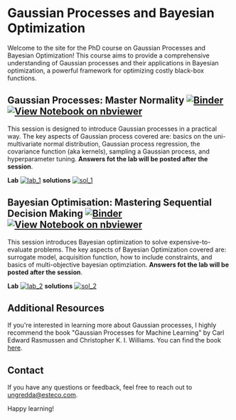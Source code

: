 # Gaussian Processes and Bayesian Optimization

Welcome to the site for the PhD course on Gaussian Processes and Bayesian Optimization! This course aims to provide a comprehensive understanding of Gaussian processes and their applications in Bayesian optimization, a powerful framework for optimizing costly black-box functions.


## Gaussian Processes: Master Normality [![Binder](https://mybinder.org/badge_logo.svg)](https://mybinder.org/v2/gh/JuanUngredda/PhD_course/HEAD?urlpath=%2Fnotebooks%2FGaussian_Processes.ipynb) [![View Notebook on nbviewer](https://img.shields.io/badge/pdf-slides-red)](https://github.com/JuanUngredda/PhD_course/blob/main/slides/Gaussian_processes.pdf) 

This session is designed to introduce Gaussian processes in a practical way. The key aspects of Gaussian process covered are: basics on the uni-multivariate normal distribution, Gaussian process regression, the covariance function (aka kernels), sampling a Gaussian process, and hyperparameter tuning. **Answers fot the lab will be posted after the session**.

**Lab** [![lab_1](https://colab.research.google.com/assets/colab-badge.svg)](https://colab.research.google.com/drive/1QleWS5OWE1I67X-M0tcOHi7taD8nZVex?sandboxMode=true&usp=sharing#forceEdit=true&sandboxMode=true) **solutions** [![sol_1](https://colab.research.google.com/assets/colab-badge.svg)](https://colab.research.google.com/drive/1N71AVsAh_aZ3ndo5imuC6QR4kjGGhfUv?sandboxMode=true&usp=sharing#forceEdit=true&sandboxMode=true)


## Bayesian Optimisation: Mastering Sequential Decision Making [![Binder](https://mybinder.org/badge_logo.svg)](https://mybinder.org/v2/gh/JuanUngredda/PhD_course/HEAD?urlpath=%2Fnotebooks%2FBayesian_Optimisation.ipynb) [![View Notebook on nbviewer](https://img.shields.io/badge/pdf-slides-red)](https://github.com/JuanUngredda/PhD_course/blob/main/slides/Bayesian%20optimization.pdf) 

This session introduces Bayesian optimization to solve expensive-to-evaluate problems. The key aspects of Bayesian Optimization covered are: surrogate model, acquisition function, how to include constraints, and basics of multi-objective bayesian optimziation. **Answers fot the lab will be posted after the session**.

**Lab**  [![lab_2](https://colab.research.google.com/assets/colab-badge.svg)](https://colab.research.google.com/drive/1d5k-iDqVnMLnETAmL4x4TFxRtRJBrsoa#scrollTo=ntmTUroDGIpg&forceEdit=true&sandboxMode=true&usp=sharing) **solutions** [![sol_2](https://colab.research.google.com/assets/colab-badge.svg)](https://colab.research.google.com/drive/1kDOfEOwpjnUYeBn8lL_Sa6yVxVgUh-S2#scrollTo=PWdb48FMGIpu&forceEdit=true&sandboxMode=true)

## Additional Resources


If you're interested in learning more about Gaussian processes, I highly recommend the book "Gaussian Processes for Machine Learning" by Carl Edward Rasmussen and Christopher K. I. Williams. You can find the book [here](https://gaussianprocess.org/gpml/chapters/RW.pdf).



## Contact

If you have any questions or feedback, feel free to reach out to [ungredda@esteco.com](mailto:ungredda@esteco.com).

Happy learning!
